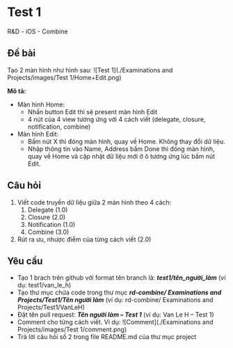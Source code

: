 # Test 1
R&amp;D - iOS - Combine

## Đề bài
Tạo 2 màn hình như hình sau:
![Test 1](./Examinations and Projects/images/Test 1/Home+Edit.png)

**Mô tả:**
* Màn hình Home:
    * Nhấn button Edit thì sẽ present màn hình Edit
    * 4 nút của 4 view tương ứng với 4 cách viết (delegate, closure, notification, combine)
* Màn hình Edit:
    * Bấm nút X thì đóng màn hình, quay về Home. Không thay đổi dữ liệu.
    * Nhập thông tin vào Name, Address bấm Done thì đóng màn hình, quay về Home và cập nhật dữ liệu mới ở ô tương ứng lúc bấm nút Edit.

## Câu hỏi
1. Viết code truyền dữ liệu giữa 2 màn hình theo 4 cách:
    1. Delegate (1.0)
    2. Closure (2.0)
    3. Notification (1.0)
    4. Combine (3.0)
2. Rút ra ưu, nhược điểm của từng cách viết (2.0)

## Yêu cầu
 * Tạo 1 brach trên github với format tên branch là: _**test1/tên_người_làm**_ (ví dụ: test1/van_le_h)
 * Tạo thư mục chứa code trong thư mục _**rd-combine/ Examinations and Projects/Test1/*Tên người làm***_ (ví dụ: rd-combine/ Examinations and Projects/Test1/VanLeH)
 * Đặt tên pull request: _**Tên người làm – Test 1**_ (ví dụ: Van Le H – Test 1)
 * Comment cho từng cách viết. Ví dụ:
 ![Comment](./Examinations and Projects/images/Test 1/comment.png)
 * Trả lời câu hỏi số 2 trong file README.md của thư mục project
